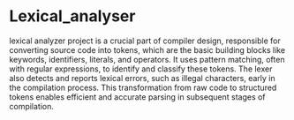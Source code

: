# Lexical_analyser
 lexical analyzer project is a crucial part of compiler design, responsible for converting source code 
into tokens, which are the basic building blocks like keywords, identifiers, literals, and operators. It 
uses pattern matching, often with regular expressions, to identify and classify these tokens. The 
lexer also detects and reports lexical errors, such as illegal characters, early in the compilation 
process. This transformation from raw code to structured tokens enables efficient and accurate 
parsing in subsequent stages of compilation.

